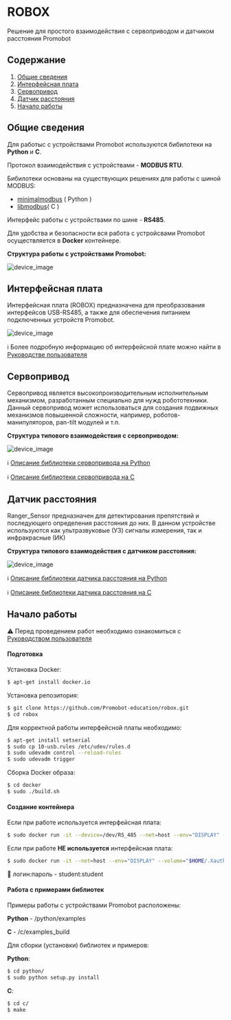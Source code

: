 # ROBOX

Решение для простого взаимодействия с сервоприводом и датчиком расстояния Promobot

## Содержание
1. [Общие сведения](#Общие-сведения)
2. [Интерфейсная плата](#Интерфейсная-плата)
3. [Сервопривод](#Сервопривод)
4. [Датчик расстояния](#Датчик-расстояния)
5. [Начало работы](#Начало-работы)



## Общие сведения

Для работыс с устройствами Promobot используются бибилотеки на **Python** и **С**.

Протокол взаимодействия c устройствами - **MODBUS RTU**.

Бибилотеки основаны на существующих решениях для работы с шиной MODBUS:
* [minimalmodbus](https://github.com/pyhys/minimalmodbus) ( Python )
* [libmodbus](https://github.com/stephane/libmodbus)( C )

Интерфейс работы с устройствами по шине - **RS485**.

Для удобства и безопасности вся работа с устройсвами Promobot осуществляется в **Docker** контейнере.

**Структура работы с устройствами Promobot:**

![device_image](https://github.com/Promobot-education/robox/blob/master/docs/res/Edu.png "Struct") 


## Интерфейсная плата

Интерфейcная плата (ROBOX) предназначена для преобразования интерфейсов USB-RS485, а также для обеспечения питанием подключенных устройств Promobot.

![device_image](https://github.com/Promobot-education/robox/blob/master/docs/res/robox.png "Robox") 

:information_source: Более подробную информацию об интерфейсной плате можно найти в [Руководстве пользователя](https://github.com/Promobot-education/robox/blob/main/docs/Robox_manual.pdf)




## Сервопривод

Сервопривод является высокопроизводительным исполнительным механизмом, разработанным специально для нужд робототехники. Данный сервопривод может использоваться для создания подвижных механизмов повышенной сложности, например, роботов-манипуляторов, pan-tilt модулей и т.п.

**Структура типового взаимодействия с сервоприводом:**

![device_image](https://github.com/Promobot-education/robox/blob/master/docs/res/motor_struct.png "Motor_struct") 

 
:information_source: [Описание библиотеки сервопривода на Python](https://github.com/Promobot-education/robox/blob/master/docs/servo_py.md)

:information_source: [Описание библиотеки сервопривода на C](https://github.com/Promobot-education/robox/blob/master/docs/servo_c.md)



## Датчик расстояния

Ranger_Sensor предназначен для детектирования препятствий и последующего определения расстояния до них. В данном устройстве используются как ультразвуковые (УЗ) сигналы измерения, так и инфракрасные (ИК)

**Структура типового взаимодействия с датчиком расстояния:**

![device_image](https://github.com/Promobot-education/robox/blob/master/docs/res/Range_struct.png "Range_struct") 

:information_source: [Описание библиотеки датчика расстояния на Python](https://github.com/Promobot-education/robox/blob/master/docs/ranger_py.md)

:information_source: [Описание библиотеки датчика расстояния на C](https://github.com/Promobot-education/robox/blob/master/docs/ranger_c.md)



## Начало работы

:warning: Перед проведением работ необходимо ознакомиться с [Руководством пользователя](https://github.com/Promobot-education/robox/blob/master/docs/Robox_manual.pdf)

#### Подготовка

Установка Docker:
```sh
$ apt-get install docker.io
```

Установка репозитория:
```sh
$ git clone https://github.com/Promobot-education/robox.git
$ cd robox
```

Для корректной работы интерфейсной платы необходимо:
```sh
$ apt-get install setserial
$ sudo cp 10-usb.rules /etc/udev/rules.d
$ sudo udevadm control --reload-rules
$ sudo udevadm trigger
```

Сборка Docker образа:
```sh
$ cd docker
$ sudo ./build.sh
```

#### Создание контейнера

Если при работе используется интерфейсная плата:
```sh
$ sudo docker run -it --device=/dev/RS_485 --net=host --env="DISPLAY" --volume="$HOME/.Xauthority:/root/.Xauthority:rw" -v /$HOME/Edu_env:/home/student/Edu_env promobot_edu
```

Если при работе **НЕ используется** интерфейсная плата:
```sh
$ sudo docker run -it --net=host --env="DISPLAY" --volume="$HOME/.Xauthority:/root/.Xauthority:rw" -v /$HOME/Edu_env:/home/student/Edu_env promobot_edu
```
:key: логин:пароль - student:student

#### Работа с примерами библиотек

Примеры работы с устройствами Promobot расположены:

**Python** - /python/examples

**C**      - /c/examples_build

Для сборки (установки) библиотек и примеров:

**Python**:
```sh
$ cd python/
$ sudo python setup.py install
```

**C**:
```sh
$ cd c/
$ make
```
